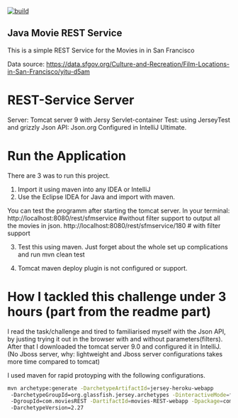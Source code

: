 [![build](https://img.shields.io/travis/seekaddo/movies-REST-webapp.svg)](https://travis-ci.org/seekaddo/movies-REST-webapp)
## Java Movie REST Service

This is a simple REST Service for the Movies in in San Francisco

Data source: https://data.sfgov.org/Culture-and-Recreation/Film-Locations-in-San-Francisco/yitu-d5am

# REST-Service Server
Server: Tomcat server 9 with Jersy Servlet-container
Test: using  JerseyTest and grizzly
Json API: Json.org
Configured in IntelliJ Ultimate.



# Run the Application

There are 3 was to run this project.
1. Import it using maven into any IDEA or IntelliJ
2. Use the Eclipse IDEA for Java and import with maven.

You can test the programm after starting the tomcat server.
In your terminal:
http://localhost:8080/rest/sfmservice     #without filter support to output all the movies in json.
http://localhost:8080/rest/sfmservice/180 # with filter support 

3. Test this using maven. Just forget about the whole set up complications and run
mvn clean test


3. Tomcat maven deploy plugin is not configured or support.


# How I tackled this challenge under 3 hours (part from the readme part)

I read the task/challenge and tired to familiarised myself with the Json API, by justing trying it out in the browser
with and without parameters(filters).
After that I downloaded the tomcat server 9.0 and configured it in IntelliJ. (No Jboss server, why: lightweight and Jboss server configurations takes more time compared to tomcat)

I used maven for rapid protoyping with the following configurations.

```bash
mvn archetype:generate -DarchetypeArtifactId=jersey-heroku-webapp  
 -DarchetypeGroupId=org.glassfish.jersey.archetypes -DinteractiveMode=false 
 -DgroupId=com.moviesREST -DartifactId=movies-REST-webapp -Dpackage=com.moviesREST 
 -DarchetypeVersion=2.27
 
```
